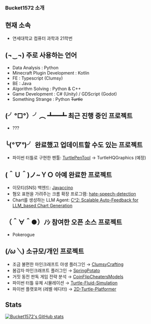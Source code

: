 ### Bucket1572 소개

## 현재 소속
- 연세대학교 컴퓨터 과학과 21학번

## (¬‿¬) 주로 사용하는 언어
- Data Analysis : Python
- Minecraft Plugin Development : Kotlin
- FE : Typescript (Clumsy)
- BE : Java
- Algorithm Solving : Python & C++
- Game Development : C# (Unity) / GDScript (Godot)
- Something Strange : Python ~~Turtle~~

## (╯°□°）╯︵ ┻━┻ 최근 진행 중인 프로젝트
- ???

## ╰(*°▽°*)╯ 완료했고 업데이트할 수도 있는 프로젝트
- 파이썬 터틀로 구현한 펜툴: [TurtlePenTool](https://github.com/bucket1582/TurtlePenTool) → TurtleHQGraphics (예정)

## (＾Ｕ＾)ノ~ＹＯ 아예 완료한 프로젝트
- 이모티(SNS) 백엔드: [Javaccino](https://github.com/PoolC/Javaccino)
- 혐오 표현을 가려주는 크롬 확장 프로그램: [hate-speech-detection](https://github.com/bucket1582/hate-speech-detection)
- Chart를 생성하는 LLM Agent: [C^2: Scalable Auto-Feedback for LLM_based Chart Generation](https://chartsquared.github.io/)

## （＾∀＾●）ﾉｼ 참여한 오픈 소스 프로젝트
- Pokerogue

## (*/ω＼*) 소규모/개인 프로젝트
- 조금 불편한 마인크래프트 야생 플러그인 → [ClumsyCrafting](https://github.com/bucket1582/ClumsyCrafting)
- 봄감자 마인크래프트 플러그인 → [SpringPotato](https://github.com/bucket1582/SpringPotato)
- 거짓 동전 판독 게임 전략 분석 → [CoinFlipCheatersModels](https://github.com/bucket1582/CoinFlipCheatersModels)
- 파이썬 터틀 유체 시뮬레이션 → [Turtle-Fluid-Simulation](https://github.com/bucket1582/Turtle-Fluid-Simulation)
- 파이썬 플랫포머 (레벨 에디터) → [2D-Turtle-Platformer](https://github.com/bucket1582/2D-Turtle-Platformer)

## Stats
[![Bucket1572's GitHub stats](https://github-readme-stats.vercel.app/api?username=bucket1582)](https://github.com/bucket1582)

